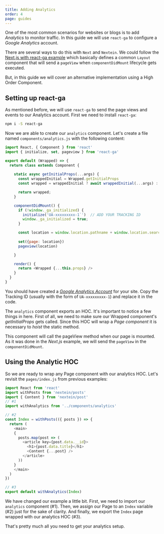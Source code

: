 ```yaml
---
title: Adding Analytics
order: 4
page: guides
---
```


One of the most common scenarios for websites or blogs is to add _Analytics_ to monitor traffic. In this guide we will use `react-ga` to configure a _Google Analytics_ account.

There are several ways to do this with `Next` and `Nextein`. We could follow the  [Next.js with react-ga example](https://github.com/zeit/next.js/tree/v3-beta/examples/with-react-ga) which basically defines a common `Layout` component that will send a `pageView` when `componentDidMount` lifecycle gets executed.

But, in this guide we will cover an alternative implementation using a High Order Component.

## Setting up react-ga

As mentioned before, we will use `react-ga` to send the page views and events to our Analytics account. First we need to install `react-ga`:

```bash
npm i -S react-ga
```

Now we are able to create our `analytics` component. Let's create a file named `components/analytics.js` with the following content:

```js
import React, { Component } from 'react'
import { initialize, set, pageview } from 'react-ga'

export default (Wrapped) => {
  return class extends Component {
    
    static async getInitialProps(...args) {
      const wrappedInitial = Wrapped.getInitialProps
      const wrapped = wrappedInitial ? await wrappedInitial(...args) : {}

      return wrapped;
    }

    componentDidMount() {
      if (!window._ga_initialized) {
        initialize('UA-xxxxxxxxx-1`')  // ADD YOUR TRACKING ID
        window._ga_initialized = true;
      }

      const location = window.location.pathname + window.location.search
      
      set({page: location})
      pageview(location)

    }

    render() {      
      return <Wrapped {...this.props} />
    }
  }
}

```

You should have created a [_Google Analytics Account_](https://analytics.google.com/analytics/web) for your site. Copy the Tracking ID (usually with the form of `UA-xxxxxxxxx-1`) and replace it in the code.

The `analytics` component exports an HOC. It's important to notice a few things in here. First of all, we need to make sure our Wrapped component's _getInitialProps_ gets called. Since this HOC will wrap a _Page component_ it is necessary to _hoist_ the static method.  

This component will call the pageView method when our page is mounted. As it was done in the _Next.js_ example, we will send the `pageView` in the `componentDidMount`.

## Using the Analytic HOC

So we are ready to wrap any Page component with our analytics HOC. Let's revisit the `pages/index.js` from previous examples:

```js
import React from 'react'
import withPosts from 'nextein/posts'
import { Content } from 'nextein/post'
// #1
import withAnalytics from '../components/analytics'

// #2
const Index = withPosts(({ posts }) => {
  return (
    <main>
    {
      posts.map(post => (        
        <article key={post.data.__id}>
          <h1>{post.data.title}</h1>
          <Content {...post} />
        </article>
      ))
    }
    </main>
  )
})

// #3
export default withAnalytics(Index)

```

We have changed our example a little bit. First, we need to import our `analytics` component (\#1). Then, we assign our Page to an `Index` variable (\#2) just for the sake of clarity. And finally, we export the `Index` page wrapped with our analytics HOC (\#3).

That's pretty much all you need to get your analytics setup.
